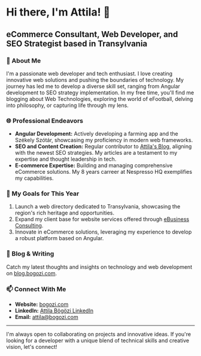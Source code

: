 # Hi there, I'm Attila! 👋

## eCommerce Consultant, Web Developer, and SEO Strategist based in Transylvania

### 🚀 About Me
I'm a passionate web developer and tech enthusiast. I love creating innovative web solutions and pushing the boundaries of technology. My journey has led me to develop a diverse skill set, ranging from Angular development to SEO strategy implementation. In my free time, you'll find me blogging about Web Technologies, exploring the world of eFootball, delving into philosophy, or capturing life through my lens.

### 🌐 Professional Endeavors
- **Angular Development:** Actively developing a farming app and the Székely Szótár, showcasing my proficiency in modern web frameworks.
- **SEO and Content Creation:** Regular contributor to [Attila's Blog](https://blog.bogozi.com), aligning with the newest SEO strategies. My articles are a testament to my expertise and thought leadership in tech.
- **E-commerce Expertise:** Building and managing comprehensive eCommerce solutions. My 8 years carreer at Nespresso HQ exemplifies my capabilities.

### 💼 My Goals for This Year
1. Launch a web directory dedicated to Transylvania, showcasing the region's rich heritage and opportunities.
2. Expand my client base for website services offered through [eBusiness Consulting](https://bogozi.com).
3. Innovate in eCommerce solutions, leveraging my experience to develop a robust platform based on Angular.

### 📝 Blog & Writing
Catch my latest thoughts and insights on technology and web development on [blog.bogozi.com](https://blog.bogozi.com).

### 📫 Connect With Me
- **Website:** [bogozi.com](https://bogozi.com)
- **LinkedIn:** [Attila Bögözi LinkedIn](https://www.linkedin.com/in/attilabogozi/)
- **Email:** [attila@bogozi.com](attila@bogozi.com)

---

I'm always open to collaborating on projects and innovative ideas. If you're looking for a developer with a unique blend of technical skills and creative vision, let's connect!

